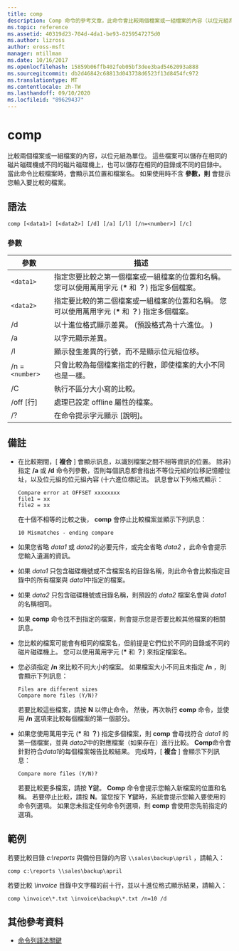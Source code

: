 ```yaml
---
title: comp
description: Comp 命令的參考文章，此命令會比較兩個檔案或一組檔案的內容（以位元組為單位）。
ms.topic: reference
ms.assetid: 40319d23-704d-4da1-be93-8259547275d0
ms.author: lizross
author: eross-msft
manager: mtillman
ms.date: 10/16/2017
ms.openlocfilehash: 15859b06ffb402feb05bf3dee3bad5462093a888
ms.sourcegitcommit: db2d46842c68813d043738d6523f13d8454fc972
ms.translationtype: MT
ms.contentlocale: zh-TW
ms.lasthandoff: 09/10/2020
ms.locfileid: "89629437"
---
```

# <a name="comp"></a>comp

比較兩個檔案或一組檔案的內容，以位元組為單位。 這些檔案可以儲存在相同的磁片磁碟機或不同的磁片磁碟機上，也可以儲存在相同的目錄或不同的目錄中。 當此命令比較檔案時，會顯示其位置和檔案名。 如果使用時不含 **參數，則** 會提示您輸入要比較的檔案。

## <a name="syntax"></a>語法

```
comp [<data1>] [<data2>] [/d] [/a] [/l] [/n=<number>] [/c]
```

### <a name="parameters"></a>參數

| 參數 | 描述 |
| --------- | ----------- |
| `<data1>` | 指定您要比較之第一個檔案或一組檔案的位置和名稱。 您可以使用萬用字元 (**&#42;** 和 **？**) 指定多個檔案。 |
| `<data2>` | 指定要比較的第二個檔案或一組檔案的位置和名稱。 您可以使用萬用字元 (**&#42;** 和 **？**) 指定多個檔案。 |
| /d | 以十進位格式顯示差異。  (預設格式為十六進位。 )  |
| /a | 以字元顯示差異。 |
| /l | 顯示發生差異的行號，而不是顯示位元組位移。 |
| /n =`<number>` | 只會比較為每個檔案指定的行數，即使檔案的大小不同也是一樣。 |
| /C | 執行不區分大小寫的比較。 |
| /off [行] | 處理已設定 offline 屬性的檔案。 |
| /? | 在命令提示字元顯示 [說明]。 |

## <a name="remarks"></a>備註

- 在比較期間，[ **複合** ] 會顯示訊息，以識別檔案之間不相等資訊的位置。 除非) 指定 **/a** 或 **/d** 命令列參數，否則每個訊息都會指出不等位元組的位移記憶體位址，以及位元組的位元組內容 (十六進位標記法。 訊息會以下列格式顯示：

    ```
    Compare error at OFFSET xxxxxxxx
    file1 = xx
    file2 = xx
    ```

    在十個不相等的比較之後， **comp** 會停止比較檔案並顯示下列訊息：

    `10 Mismatches - ending compare`

- 如果您省略 *data1* 或 *data2*的必要元件，或完全省略 *data2* ，此命令會提示您輸入遺漏的資訊。

- 如果 *data1* 只包含磁碟機號或不含檔案名的目錄名稱，則此命令會比較指定目錄中的所有檔案與 *data1*中指定的檔案。

- 如果 *data2* 只包含磁碟機號或目錄名稱，則預設的 *data2* 檔案名會與 *data1*的名稱相同。

- 如果 **comp** 命令找不到指定的檔案，則會提示您是否要比較其他檔案的相關訊息。

- 您比較的檔案可能會有相同的檔案名，但前提是它們位於不同的目錄或不同的磁片磁碟機上。 您可以使用萬用字元 (**&#42;** 和 **？**) 來指定檔案名。

- 您必須指定 **/n** 來比較不同大小的檔案。 如果檔案大小不同且未指定 **/n** ，則會顯示下列訊息：

    ```
    Files are different sizes
    Compare more files (Y/N)?
    ```

    若要比較這些檔案，請按 **N** 以停止命令。 然後，再次執行 **comp** 命令，並使用 **/n** 選項來比較每個檔案的第一個部分。

- 如果您使用萬用字元 (**&#42;** 和 **？**) 指定多個檔案，則 **comp** 會尋找符合 *data1* 的第一個檔案，並與 *data2*中的對應檔案（如果存在）進行比較。 **Comp**命令會針對符合*data1*的每個檔案報告比較結果。 完成時，[ **複合** ] 會顯示下列訊息：

    `Compare more files (Y/N)?`

    若要比較更多檔案，請按 **Y**鍵。 **Comp** 命令會提示您輸入新檔案的位置和名稱。 若要停止比較，請按 **N**。當您按下 **Y**鍵時，系統會提示您輸入要使用的命令列選項。 如果您未指定任何命令列選項，則 **comp** 會使用您先前指定的選項。

## <a name="examples"></a>範例

若要比較目錄 *c:\reports* 與備份目錄的內容 `\\sales\backup\april` ，請輸入：

```
comp c:\reports \\sales\backup\april
```

若要比較 *\invoice* 目錄中文字檔的前十行，並以十進位格式顯示結果，請輸入：

```
comp \invoice\*.txt \invoice\backup\*.txt /n=10 /d
```

## <a name="additional-references"></a>其他參考資料

- [命令列語法關鍵](command-line-syntax-key.md)